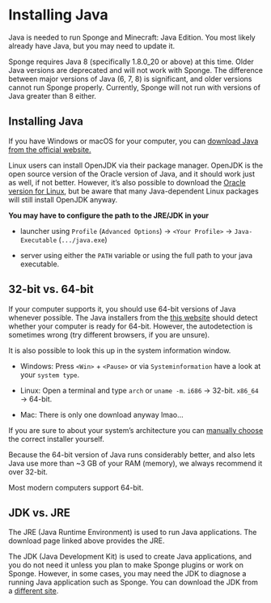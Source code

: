 # Installing Java

Java is needed to run Sponge and Minecraft: Java Edition. You most likely already have Java, but you may need to update it.

Sponge requires Java 8 (specifically 1.8.0_20 or above) at this time. Older Java versions are deprecated and will not work with Sponge. The difference between major versions of Java (6, 7, 8) is significant, and older versions cannot run Sponge properly. Currently, Sponge will not run with versions of Java greater than 8 either.

## Installing Java

If you have Windows or macOS for your computer, you can [download Java from the official website.](https://java.com/en/download/manual.jsp)

Linux users can install OpenJDK via their package manager. OpenJDK is the open source version of the Oracle version of Java, and it should work just as well, if not better. However, it’s also possible to download the [Oracle version for Linux](https://www.oracle.com/technetwork/java/javase/downloads/index.html), but be aware that many Java-dependent Linux packages will still install OpenJDK anyway.

**You may have to configure the path to the JRE/JDK in your**

- launcher using `Profile` (`Advanced Options`) -> `<Your Profile>` -> `Java-Executable` (`.../java.exe`)

- server using either the `PATH` variable or using the full path to your java executable.

## 32-bit vs. 64-bit
If your computer supports it, you should use 64-bit versions of Java whenever possible. The Java installers from the [this website](https://java.com/en/download/) should detect whether your computer is ready for 64-bit. However, the autodetection is sometimes wrong (try different browsers, if you are unsure).

It is also possible to look this up in the system information window.

   - Windows: Press `<Win>` + `<Pause>` or via `Systeminformation` have a look at your `system type`.

   - Linux: Open a terminal and type `arch` or `uname -m`. `i686` -> 32-bit. `x86_64` -> 64-bit.

   - 	Mac: There is only one download anyway lmao…

If you are sure to about your system’s architecture you can [manually choose](https://java.com/en/download/manual.jsp) the correct installer yourself.

Because the 64-bit version of Java runs considerably better, and also lets Java use more than ~3 GB of your RAM (memory), we always recommend it over 32-bit.

Most modern computers support 64-bit.

## JDK vs. JRE
The JRE (Java Runtime Environment) is used to run Java applications. The download page linked above provides the JRE.

The JDK (Java Development Kit) is used to create Java applications, and you do not need it unless you plan to make Sponge plugins or work on Sponge. However, in some cases, you may need the JDK to diagnose a running Java application such as Sponge. You can download the JDK from a [different site](https://www.oracle.com/technetwork/java/javase/downloads/index.html).